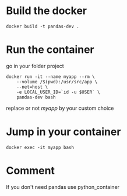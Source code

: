 

# Build the docker
```
docker build -t pandas-dev .
```

# Run the container
go in your folder project

```
docker run -it --name myapp --rm \
    --volume /$(pwd):/usr/src/app \
    --net=host \
    -e LOCAL_USER_ID=`id -u $USER` \
    pandas-dev bash
```

replace or not _myapp_ by your custom choice


# Jump in your container

```docker exec -it myapp bash```


# Comment

If you don't need pandas use python_container
